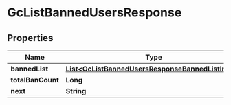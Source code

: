 

# GcListBannedUsersResponse


## Properties

| Name | Type | Description | Notes |
|------------ | ------------- | ------------- | -------------|
|**bannedList** | [**List&lt;OcListBannedUsersResponseBannedListInner&gt;**](OcListBannedUsersResponseBannedListInner.md) |  |  [optional] |
|**totalBanCount** | **Long** |  |  [optional] |
|**next** | **String** |  |  [optional] |



